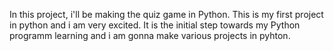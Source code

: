 In this project, i'll be making the quiz game in Python. This is my first project in python and i am very excited. It is the initial step towards my Python programm learning and i am gonna make various projects in pyhton.
